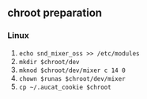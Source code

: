 ## chroot preparation

### Linux

1. `echo snd_mixer_oss >> /etc/modules`
2. `mkdir $chroot/dev`
3. `mknod $chroot/dev/mixer c 14 0`
4. `chown $runas $chroot/dev/mixer`
5. `cp ~/.aucat_cookie $chroot`
